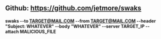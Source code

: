 ## Github: https://github.com/jetmore/swaks

#### swaks --to TARGET@MAIL.COM --from TARGET@MAIL.COM --header "Subject: WHATEVER" --body "WHATEVER" --server TARGET_IP --attach MALICIOUS_FILE
